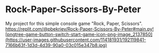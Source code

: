 # Rock-Paper-Scissors-By-Peter
My project for this simple console game "Rock, Paper, Scissors".
https://replit.com/@pbekriev/Rock-Paper-Scissors-By-Peter#main.py![pngtree-game-button-switch-start-game-icon-png-image_2137850](https://user-images.githubusercontent.com/114181931/192119841-7166b63f-1d3d-4d39-90a0-03c015e347b8.jpg)
